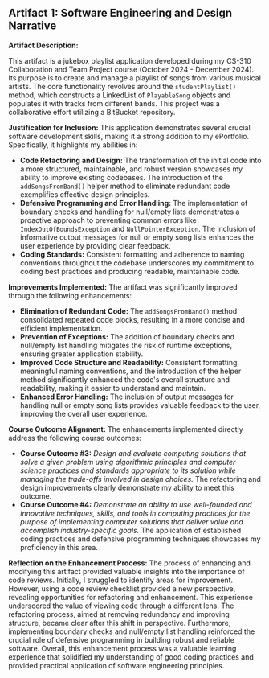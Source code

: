 ## Artifact 1: Software Engineering and Design Narrative

**Artifact Description:**

This artifact is a jukebox playlist application developed during my CS-310 Collaboration and Team Project course (October 2024 -   December 2024).  Its purpose is to create and manage a playlist of songs from various musical artists. The core functionality revolves around the `studentPlaylist()` method, which constructs a LinkedList of `PlayableSong` objects and populates it with tracks from different bands. This project was a collaborative effort utilizing a BitBucket repository.

**Justification for Inclusion:**
This application demonstrates several crucial software development skills, making it a strong addition to my ePortfolio.  Specifically, it highlights my abilities in:

*   **Code Refactoring and Design:** The transformation of the initial code into a more structured, maintainable, and robust version showcases my ability to improve existing codebases.  The introduction of the `addSongsFromBand()` helper method to eliminate redundant code exemplifies effective design principles.
*   **Defensive Programming and Error Handling:** The implementation of boundary checks and handling for null/empty lists demonstrates a proactive approach to preventing common errors like `IndexOutOfBoundsException` and `NullPointerException`.  The inclusion of informative output messages for null or empty song lists enhances the user experience by providing clear feedback.
*   **Coding Standards:** Consistent formatting and adherence to naming conventions throughout the codebase underscores my commitment to coding best practices and producing readable, maintainable code.

**Improvements Implemented:**
The artifact was significantly improved through the following enhancements:

*   **Elimination of Redundant Code:** The `addSongsFromBand()` method consolidated repeated code blocks, resulting in a more concise and efficient implementation.
*   **Prevention of Exceptions:** The addition of boundary checks and null/empty list handling mitigates the risk of runtime exceptions, ensuring greater application stability.
*   **Improved Code Structure and Readability:** Consistent formatting, meaningful naming conventions, and the introduction of the helper method significantly enhanced the code's overall structure and readability, making it easier to understand and maintain.
*   **Enhanced Error Handling:**  The inclusion of output messages for handling null or empty song lists provides valuable feedback to the user, improving the overall user experience.

**Course Outcome Alignment:**
The enhancements implemented directly address the following course outcomes:

*   **Course Outcome #3:** *Design and evaluate computing solutions that solve a given problem using algorithmic principles and computer science practices and standards appropriate to its solution while managing the trade-offs involved in design choices.* The refactoring and design improvements clearly demonstrate my ability to meet this outcome.
*   **Course Outcome #4:** *Demonstrate an ability to use well-founded and innovative techniques, skills, and tools in computing practices for the purpose of implementing computer solutions that deliver value and accomplish industry-specific goals.* The application of established coding practices and defensive programming techniques showcases my proficiency in this area.

**Reflection on the Enhancement Process:**
The process of enhancing and modifying this artifact provided valuable insights into the importance of code reviews.  Initially, I struggled to identify areas for improvement.  However, using a code review checklist provided a new perspective, revealing opportunities for refactoring and enhancement.  This experience underscored the value of viewing code through a different lens.  The refactoring process, aimed at removing redundancy and improving structure, became clear after this shift in perspective.  Furthermore, implementing boundary checks and null/empty list handling reinforced the crucial role of defensive programming in building robust and reliable software.  Overall, this enhancement process was a valuable learning experience that solidified my understanding of good coding practices and provided practical application of software engineering principles.
